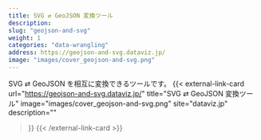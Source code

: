 ```yaml
---
title: SVG ⇄ GeoJSON 変換ツール
description: 
slug: "geojson-and-svg"
weight: 1
categories: "data-wrangling"
address: https://geojson-and-svg.dataviz.jp/
image: "images/cover_geojson-and-svg.png"
---
```


SVG ⇄ GeoJSON を相互に変換できるツールです。
{{< external-link-card
    url="https://geojson-and-svg.dataviz.jp/"
    title="SVG ⇄ GeoJSON 変換ツール"
    image="images/cover_geojson-and-svg.png"
    site="dataviz.jp"
    description=""
>}}
{{< /external-link-card >}}
